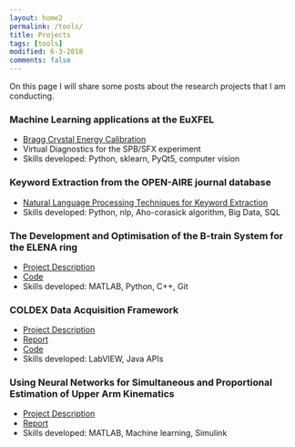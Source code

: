 ```yaml
---
layout: home2
permalink: /tools/
title: Projects
tags: [tools]
modified: 6-3-2018
comments: false
---
```


On this page I will share some posts about the research projects that I am conducting.

### Machine Learning applications at the EuXFEL
* [Bragg Crystal Energy Calibration](euxfel.md)
* Virtual Diagnostics for the SPB/SFX experiment
* Skills developed: Python, sklearn, PyQt5, computer vision

### Keyword Extraction from the OPEN-AIRE journal database
* [Natural Language Processing Techniques for Keyword Extraction](keywords.md)
* Skills developed: Python, nlp, Aho-corasick algorithm, Big Data, SQL

### The Development and Optimisation of the B-train System for the ELENA ring
* [Project Description](elena.md)
* [Code](https://github.com/cgre23/ELENA-B-train-Commissioning)
* Skills developed: MATLAB, Python, C++, Git

### COLDEX Data Acquisition Framework
* [Project Description](coldex.md)
* [Report](http://cds.cern.ch/record/2046133/files/CERNReport.pdf)
* [Code](https://github.com/cgre23/COLDEX-data-acquisition-interface)
* Skills developed: LabVIEW, Java APIs

### Using Neural Networks for Simultaneous and Proportional Estimation of Upper Arm Kinematics
* [Project Description](emg.md)
* [Report](https://www.um.edu.mt/library/oar//handle/123456789/12939)
* Skills developed: MATLAB, Machine learning, Simulink
